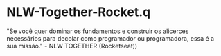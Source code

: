 # NLW-Together-Rocket.q
"Se você quer dominar os fundamentos e construir os alicerces necessários para decolar como programador ou programadora, essa é a sua missão." - NLW TOGETHER (Rocketseat))

